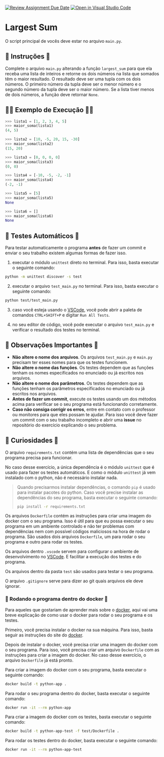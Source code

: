 [![Review Assignment Due Date](https://classroom.github.com/assets/deadline-readme-button-24ddc0f5d75046c5622901739e7c5dd533143b0c8e959d652212380cedb1ea36.svg)](https://classroom.github.com/a/gbqegsRs)
[![Open in Visual Studio Code](https://classroom.github.com/assets/open-in-vscode-718a45dd9cf7e7f842a935f5ebbe5719a5e09af4491e668f4dbf3b35d5cca122.svg)](https://classroom.github.com/online_ide?assignment_repo_id=11243550&assignment_repo_type=AssignmentRepo)
# Largest Sum

O script principal de vocês deve estar no arquivo `main.py`.

## 📝 Instruções 📝

Complete o arquivo `main.py` alterando a função `largest_sum` para que ela receba uma lista de inteiros e retorne os dois números na lista que somados têm o maior resultado.
O resultado deve ser uma tupla com os dois números.
O primeiro número da tupla deve ser o menor número e o segundo número da tupla deve ser o maior número.
Se a lista tiver menos de dois números, a função deve retornar `None`.

## 🧑‍💻 Exemplo de Execução 🧑‍💻

```python
>>> lista1 = [1, 2, 3, 4, 5]
>>> maior_soma(lista1)
(4, 5)

>>> lista2 = [10, -5, 20, 15, -30]
>>> maior_soma(lista2)
(15, 20)

>>> lista3 = [0, 0, 0, 0]
>>> maior_soma(lista3)
(0, 0)

>>> lista4 = [-10, -5, -2, -1]
>>> maior_soma(lista4)
(-2, -1)

>>> lista5 = [5]
>>> maior_soma(lista5)
None

>>> lista6 = []
>>> maior_soma(lista6)
None

```

## 🧪 Testes Automáticos 🧪

Para testar automaticamente o programa **antes** de fazer um commit e enviar o seu trabalho existem algumas formas de fazer isso.

1. executar o módulo `unittest` direto no terminal.
   Para isso, basta executar o seguinte comando:

```bash
python -m unittest discover -s test
```

2. executar o arquivo `test_main.py` no terminal.
   Para isso, basta executar o seguinte comando:

```bash
python test/test_main.py
```

3. caso você esteja usando o [VSCode](https://code.visualstudio.com/), você pode abrir a paleta de comandos `CTRL+SHIFT+P` e digitar `Run All Tests`.

4. no seu editor de código, você pode executar o arquivo `test_main.py` e verificar o resultado dos testes no terminal.

## 🤖 Observações Importantes 🤖

- **Não altere o nome dos arquivos**. Os arquivos `test_main.py` e `main.py` precisam ter esses nomes para que os testes funcionem.
- **Não altere o nome das funções**. Os testes dependem que as funções tenham os nomes especificados no enunciado ou já escritos nos arquivos.
- **Não altere o nome dos parâmetros**. Os testes dependem que as funções tenham os parâmetros especificados no enunciado ou já escritos nos arquivos.
- **Antes de fazer um commit**, execute os testes usando um dos métodos acima para verificar se o seu programa está funcionando corretamente.
- **Caso não consiga corrigir os erros**, entre em contato com o professor ou monitores para que eles possam te ajudar.
  Para isso você deve fazer um commit com o seu trabalho incompleto e abrir uma **issue** no repositório do exercício explicando o seu problema.

## 👀 Curiosidades 👀

O arquivo `requirements.txt` contém uma lista de dependências que o seu programa precisa para funcionar.

No caso desse exercício, a única dependência é o módulo `unittest` que é usado para fazer os testes automáticos.
E como o módulo `unittest` já vem instalado com o python, não é necessário instalar nada.

> Quando precisarmos instalar dependências, o comando `pip` é usado para instalar pacotes do python.
> Caso você precise instalar as dependências do seu programa, basta executar o seguinte comando:
>
> ```bash
> pip install -r requirements.txt
> ```

Os arquivos `Dockerfile` contém as instruções para criar uma imagem do docker com o seu programa.
Isso é útil para que eu possa executar o seu programa em um ambiente controlado e não ter problemas com dependências nem com possível códigos maliciosos na hora de rodar o programa.
São usados dois arquivos `Dockerfile`, um para rodar o seu programa e outro para rodar os testes.

Os arquivos dentro `.vscode` servem para configurar o ambiente de desenvolvimento no [VSCode](https://code.visualstudio.com/).
E facilitar a execução dos testes e do programa.

Os arquivos dentro da pasta `test` são usados para testar o seu programa.

O arquivo `.gitignore` serve para dizer ao git quais arquivos ele deve ignorar.

### :whale: Rodando o programa dentro do docker :whale:

Para aqueles que gostariam de aprender mais sobre o [docker](https://www.docker.com/), aqui vai uma breve explicação de como usar o docker para rodar o seu programa e os testes.

Primeiro, você precisa instalar o docker na sua máquina.
Para isso, basta seguir as instruções do site do [docker](https://docs.docker.com/get-docker/).

Depois de instalar o docker, você precisa criar uma imagem do docker com o seu programa.
Para isso, você precisa criar um arquivo `Dockerfile` com as instruções para criar a imagem do docker.
No caso desse exercício, o arquivo `Dockerfile` já está pronto.

Para criar a imagem do docker com o seu programa, basta executar o seguinte comando:

```bash
docker build -t python-app .
```

Para rodar o seu programa dentro do docker, basta executar o seguinte comando:

```bash
docker run -it --rm python-app
```

Para criar a imagem do docker com os testes, basta executar o seguinte comando:

```bash
docker build -t python-app-test -f test/Dockerfile .
```

Para rodar os testes dentro do docker, basta executar o seguinte comando:

```bash
docker run -it --rm python-app-test
```
